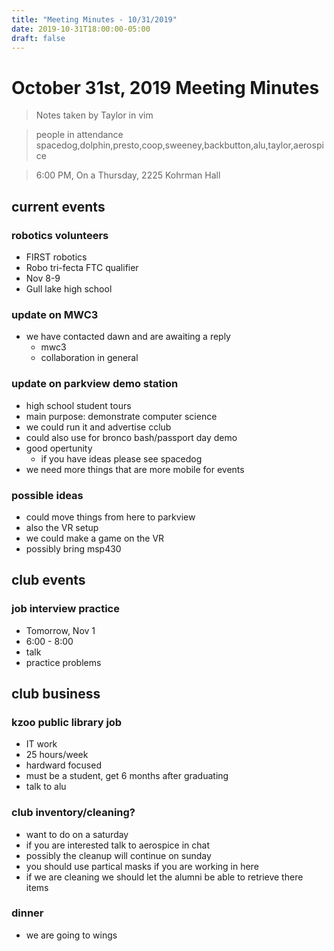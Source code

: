 ```yaml
---
title: "Meeting Minutes - 10/31/2019"
date: 2019-10-31T18:00:00-05:00
draft: false
---
```


# October 31st, 2019 Meeting Minutes
> Notes taken by Taylor in vim

>  people in attendance spacedog,dolphin,presto,coop,sweeney,backbutton,alu,taylor,aerospice

> 6:00 PM, On a Thursday, 2225 Kohrman Hall

## current events

### robotics volunteers
* FIRST robotics
* Robo tri-fecta FTC qualifier
* Nov 8-9
* Gull lake high school

### update on MWC3
* we have contacted dawn and are awaiting a reply
  * mwc3
  * collaboration in general

### update on parkview demo station
* high school student tours
* main purpose: demonstrate computer science
* we could run it and advertise cclub
* could also use for bronco bash/passport day demo
* good opertunity
  * if you have ideas please see spacedog
* we need more things that are more mobile for events

### possible ideas
* could move things from here to parkview
* also the VR setup 
* we could make a game on the VR
* possibly bring msp430
  
## club events

### job interview practice
* Tomorrow, Nov 1
* 6:00 - 8:00
* talk
* practice problems

## club business

### kzoo public library job
* IT work
* 25 hours/week
* hardward focused
* must be a student, get 6 months after graduating
* talk to alu

### club inventory/cleaning?
* want to do on a saturday
* if you are interested talk to aerospice in chat
* possibly the cleanup will continue  on sunday 
* you should use partical masks if you are working in here
* if we are cleaning we should let the alumni be able to  retrieve there items   

### dinner
* we are going to wings
  